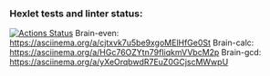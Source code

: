 ### Hexlet tests and linter status:
[![Actions Status](https://github.com/0chra/frontend-project-44/workflows/hexlet-check/badge.svg)](https://github.com/0chra/frontend-project-44/actions)
Brain-even: https://asciinema.org/a/cjtxvk7u5be9xgoMElHfGe0St
Brain-calc: https://asciinema.org/a/HGc76OZYtn79fIiqkmVVbcM2p
Brain-gcd: https://asciinema.org/a/yXeOrqbwdR7EuZ0GCjscMWwpU
